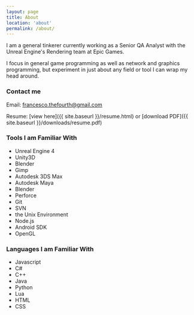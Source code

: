 ```yaml
---
layout: page
title: About
location: 'about'
permalink: /about/
---
```


I am a general tinkerer currently working as a Senior QA Analyst with the Unreal Engine's Rendering team at Epic Games.

I focus in general game programming as well as network and graphics programming, but experiment in just about any field or tool I can wrap my head around.

### Contact me

Email: [francesco.thefourth@gmail.com](mailto:francesco.thefourth@gmail.com)

Resume: [view here]({{ site.baseurl }}/resume.html) or [download PDF]({{ site.baseurl }}/downloads/resume.pdf)

<div class="columnContainer">
  <div class="leftColumn">
    <h3> Tools I am Familiar With </h3>
    <ul>
      <li> Unreal Engine 4 </li>
      <li> Unity3D </li>
      <li> Blender </li>
      <li> Gimp </li>
      <li> Autodesk 3DS Max </li>
      <li> Autodesk Maya </li>
      <li> Blender </li>
      <li> Perforce </li>
      <li> Git </li>
      <li> SVN </li>
      <li> the Unix Environment </li>
      <li> Node.js </li>
      <li> Android SDK </li>
      <li> OpenGL </li>
    </ul>
  </div>
  <div class="rightColumn">
    <h3> Languages I am Familiar With </h3>
    <ul>
      <li> Javascript </li>
      <li> C# </li>
      <li> C++ </li>
      <li> Java </li>
      <li> Python </li>
      <li> Lua </li>
      <li> HTML </li>
      <li> CSS </li>
    </ul>
  </div>
</div>
